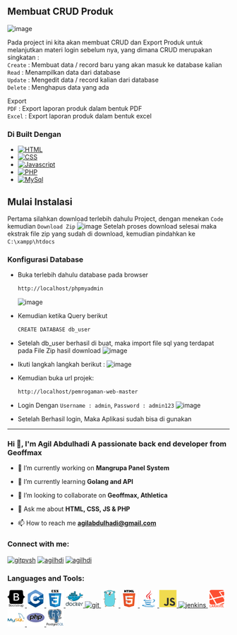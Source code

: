 ## Membuat CRUD Produk
![image](https://user-images.githubusercontent.com/66126058/207919854-7b34ea98-5f34-406b-860b-15c2099b431f.png)

Pada project ini kita akan membuat CRUD dan Export Produk untuk melanjutkan materi login sebelum nya, yang dimana CRUD merupakan singkatan : </br>
`Create` : Membuat data / record baru yang akan masuk ke database kalian </br>
`Read` : Menampilkan data dari database </br>
`Update` : Mengedit data / record kalian dari database </br>
`Delete` : Menghapus data yang ada

Export </br>
`PDF` : Export laporan produk dalam bentuk PDF </br>
`Excel` : Export laporan produk dalam bentuk excel

### Di Built Dengan
* [![HTML][html]][html-url]
* [![CSS][css]][css-url]
* [![Javascript][Javascript]][js-url]
* [![PHP][php]][php-url]
* [![MySql][mysql]][mysql-url]



<!-- GETTING STARTED -->
## Mulai Instalasi

Pertama silahkan download terlebih dahulu Project, dengan menekan `Code` kemudian `Download Zip`
![image](https://user-images.githubusercontent.com/66126058/207925331-dd296899-9be1-49fb-b1cb-d1d8fbcf09f5.png)
Setelah proses download selesai maka ekstrak file zip yang sudah di download, kemudian pindahkan ke `C:\xampp\htdocs`

### Konfigurasi Database

* Buka terlebih dahulu database pada browser
  ```sh
  http://localhost/phpmyadmin
  ```
  ![image](https://user-images.githubusercontent.com/66126058/207930093-b24ab9d4-cf51-48e8-ac02-239b219176f3.png)

* Kemudian ketika Query berikut
  ```sh
  CREATE DATABASE db_user
  ```
* Setelah db_user berhasil di buat, maka import file sql yang terdapat pada File Zip hasil download
![image](https://user-images.githubusercontent.com/66126058/207932708-33f92636-7a5d-4f6e-9d63-e1ba9a6ba42f.png)

* Ikuti langkah langkah berikut :
![image](https://user-images.githubusercontent.com/66126058/207934558-9911c5c7-d4b5-44fa-8b58-fc5745fbffe1.png)

* Kemudian buka url projek:
  ```sh
  http://localhost/pemrogaman-web-master
  ```
* Login Dengan `Username : admin`, `Password : admin123`
 ![image](https://user-images.githubusercontent.com/66126058/208048818-e026181d-508d-48de-99c8-064c8fec1a65.png)

* Setelah Berhasil login, Maka Aplikasi sudah bisa di gunakan
<hr>
<h3>Hi 👋, I'm Agil Abdulhadi A passionate back end developer from Geoffmax</h3>

- 🔭 I’m currently working on **Mangrupa Panel System**

- 🌱 I’m currently learning **Golang and API**

- 👯 I’m looking to collaborate on **Geoffmax, Athletica**

- 💬 Ask me about **HTML, CSS, JS & PHP**

- 📫 How to reach me **agilabdulhadi@gmail.com**

<h3 align="left">Connect with me:</h3>
<p align="left">
<a href="https://twitter.com/gitpvsh" target="blank"><img align="center" src="https://raw.githubusercontent.com/rahuldkjain/github-profile-readme-generator/master/src/images/icons/Social/twitter.svg" alt="gitpvsh" height="30" width="40" /></a>
<a href="https://fb.com/agilhdi" target="blank"><img align="center" src="https://raw.githubusercontent.com/rahuldkjain/github-profile-readme-generator/master/src/images/icons/Social/facebook.svg" alt="agilhdi" height="30" width="40" /></a>
<a href="https://instagram.com/agilhdi" target="blank"><img align="center" src="https://raw.githubusercontent.com/rahuldkjain/github-profile-readme-generator/master/src/images/icons/Social/instagram.svg" alt="agilhdi" height="30" width="40" /></a>
</p>

<h3 align="left">Languages and Tools:</h3>
<p align="left"> <a href="https://getbootstrap.com" target="_blank" rel="noreferrer"> <img src="https://raw.githubusercontent.com/devicons/devicon/master/icons/bootstrap/bootstrap-plain-wordmark.svg" alt="bootstrap" width="40" height="40"/> </a> <a href="https://www.w3schools.com/cpp/" target="_blank" rel="noreferrer"> <img src="https://raw.githubusercontent.com/devicons/devicon/master/icons/cplusplus/cplusplus-original.svg" alt="cplusplus" width="40" height="40"/> </a> <a href="https://www.w3schools.com/css/" target="_blank" rel="noreferrer"> <img src="https://raw.githubusercontent.com/devicons/devicon/master/icons/css3/css3-original-wordmark.svg" alt="css3" width="40" height="40"/> </a> <a href="https://www.docker.com/" target="_blank" rel="noreferrer"> <img src="https://raw.githubusercontent.com/devicons/devicon/master/icons/docker/docker-original-wordmark.svg" alt="docker" width="40" height="40"/> </a> <a href="https://git-scm.com/" target="_blank" rel="noreferrer"> <img src="https://www.vectorlogo.zone/logos/git-scm/git-scm-icon.svg" alt="git" width="40" height="40"/> </a> <a href="https://golang.org" target="_blank" rel="noreferrer"> <img src="https://raw.githubusercontent.com/devicons/devicon/master/icons/go/go-original.svg" alt="go" width="40" height="40"/> </a> <a href="https://www.w3.org/html/" target="_blank" rel="noreferrer"> <img src="https://raw.githubusercontent.com/devicons/devicon/master/icons/html5/html5-original-wordmark.svg" alt="html5" width="40" height="40"/> </a> <a href="https://www.java.com" target="_blank" rel="noreferrer"> <img src="https://raw.githubusercontent.com/devicons/devicon/master/icons/java/java-original.svg" alt="java" width="40" height="40"/> </a> <a href="https://developer.mozilla.org/en-US/docs/Web/JavaScript" target="_blank" rel="noreferrer"> <img src="https://raw.githubusercontent.com/devicons/devicon/master/icons/javascript/javascript-original.svg" alt="javascript" width="40" height="40"/> </a> <a href="https://www.jenkins.io" target="_blank" rel="noreferrer"> <img src="https://www.vectorlogo.zone/logos/jenkins/jenkins-icon.svg" alt="jenkins" width="40" height="40"/> </a> <a href="https://laravel.com/" target="_blank" rel="noreferrer"> <img src="https://raw.githubusercontent.com/devicons/devicon/master/icons/laravel/laravel-plain-wordmark.svg" alt="laravel" width="40" height="40"/> </a> <a href="https://www.mysql.com/" target="_blank" rel="noreferrer"> <img src="https://raw.githubusercontent.com/devicons/devicon/master/icons/mysql/mysql-original-wordmark.svg" alt="mysql" width="40" height="40"/> </a> <a href="https://www.php.net" target="_blank" rel="noreferrer"> <img src="https://raw.githubusercontent.com/devicons/devicon/master/icons/php/php-original.svg" alt="php" width="40" height="40"/> </a> <a href="https://www.postgresql.org" target="_blank" rel="noreferrer"> <img src="https://raw.githubusercontent.com/devicons/devicon/master/icons/postgresql/postgresql-original-wordmark.svg" alt="postgresql" width="40" height="40"/> </a> </p>


[html]: https://img.shields.io/badge/HTML-DD4B24?style=for-the-badge&logo=html5&logoColor=white
[html-url]: https://www.malasngoding.com/tutorial-html-lengkap/

[css]: https://img.shields.io/badge/CSS-1572B6?style=for-the-badge&logo=css3&logoColor=WHITE
[css-url]: https://www.malasngoding.com/category/css/

[Javascript]: https://img.shields.io/badge/Javascript-F7DF1E?style=for-the-badge&logo=javascript&logoColor=black
[js-url]: https://www.malasngoding.com/category/javascript/

[php]: https://img.shields.io/badge/PHP-777BB4?style=for-the-badge&logo=php&logoColor=white
[php-url]: https://www.malasngoding.com/category/php/

[mysql]: https://img.shields.io/badge/MySql-4479A1?style=for-the-badge&logo=mysql&logoColor=white
[mysql-url]: https://www.malasngoding.com/category/mysql/
